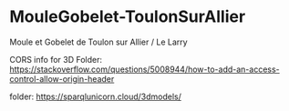 # MouleGobelet-ToulonSurAllier

Moule et Gobelet de Toulon sur Allier / Le Larry

CORS info for 3D Folder: https://stackoverflow.com/questions/5008944/how-to-add-an-access-control-allow-origin-header

folder: https://sparqlunicorn.cloud/3dmodels/
